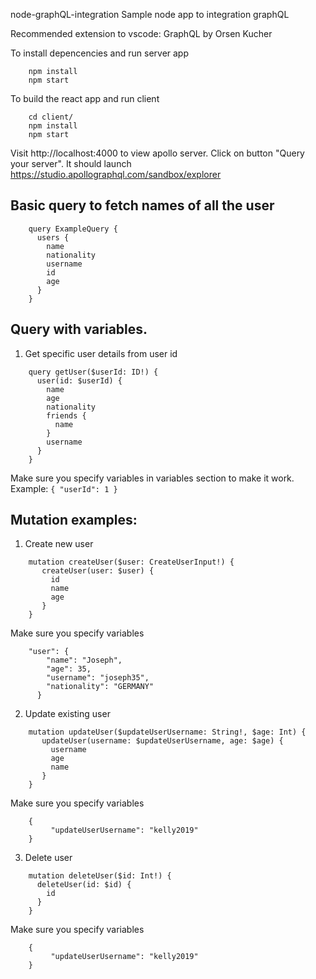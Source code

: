  node-graphQL-integration
Sample node app to integration graphQL

Recommended extension to vscode: GraphQL by Orsen Kucher

To install depencencies and run server app

```
    npm install
    npm start
```

To build the react app and run client
```
    cd client/
    npm install
    npm start
```
Visit http://localhost:4000 to view apollo server.
Click on button "Query your server". It should launch https://studio.apollographql.com/sandbox/explorer

## Basic query to fetch names of all the user
```
    query ExampleQuery {
      users {
        name
        nationality
        username
        id
        age
      }
    }
```

## Query with variables. 
1. Get specific user details from user id
```
    query getUser($userId: ID!) {
      user(id: $userId) {
        name
        age
        nationality
        friends {
          name
        }
        username
      }
    }
```
Make sure you specify variables in variables section to make it work.
Example: 
    ```
    {
      "userId": 1
    }
    ```

## Mutation examples:
1. Create new user
```
    mutation createUser($user: CreateUserInput!) {
       createUser(user: $user) {
         id
         name
         age
       }
    }
```
Make sure you specify variables 
```
    "user": {
        "name": "Joseph",
        "age": 35,
        "username": "joseph35",
        "nationality": "GERMANY"
      }
  ````

2. Update existing user

```
    mutation updateUser($updateUserUsername: String!, $age: Int) {
       updateUser(username: $updateUserUsername, age: $age) {
         username
         age
         name
       }
    }
```
Make sure you specify variables 
```
    {
         "updateUserUsername": "kelly2019"
    }
```

3. Delete user
```
    mutation deleteUser($id: Int!) {
      deleteUser(id: $id) {
        id
      }
    }
```
Make sure you specify variables 
```
    {
         "updateUserUsername": "kelly2019"
    }
```

